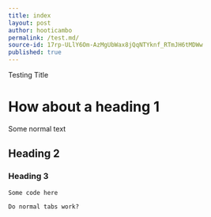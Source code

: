 ```yaml
---
title: index
layout: post
author: hooticambo
permalink: /test.md/
source-id: 17rp-ULlY6Om-AzMgUbWax8jQqNTYknf_RTmJH6tMDWw
published: true
---
```

Testing Title

# How about a heading 1

Some normal text

## Heading 2

### Heading 3

	Some code here

	Do normal tabs work?

